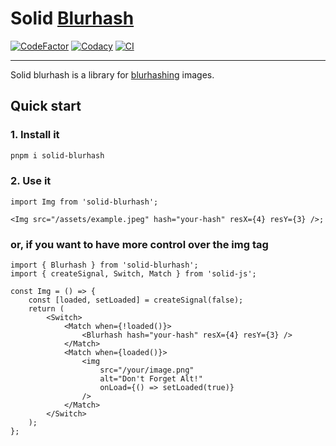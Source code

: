 # Solid [Blurhash](https://blurha.sh/)

[![CodeFactor](https://www.codefactor.io/repository/github/n0texisting/solid-blurhash/badge)](https://www.codefactor.io/repository/github/n0texisting/solid-blurhash)
[![Codacy](https://app.codacy.com/project/badge/Grade/2eba27a478864092aa4c5094a2f4bbe0)](https://www.codacy.com/gh/N0tExisting/solid-blurhash/dashboard?utm_source=github.com&utm_medium=referral&utm_content=N0tExisting/solid-blurhash&utm_campaign=Badge_Grade)
[![CI](https://github.com/N0tExisting/solid-blurhash/actions/workflows/CI.yml/badge.svg?event=push)](https://github.com/N0tExisting/solid-blurhash/actions/workflows/CI.yml)

---

Solid blurhash is a library for [blurhashing](https://blurha.sh/) images.

<!--* SEE: https://github.com/woltapp/react-blurhash -->

## Quick start

### 1. Install it

```bash
pnpm i solid-blurhash
```

### 2. Use it

```tsx
import Img from 'solid-blurhash';

<Img src="/assets/example.jpeg" hash="your-hash" resX={4} resY={3} />;
```

### or, if you want to have more control over the img tag

```tsx
import { Blurhash } from 'solid-blurhash';
import { createSignal, Switch, Match } from 'solid-js';

const Img = () => {
	const [loaded, setLoaded] = createSignal(false);
	return (
		<Switch>
			<Match when={!loaded()}>
				<Blurhash hash="your-hash" resX={4} resY={3} />
			</Match>
			<Match when={loaded()}>
				<img
					src="/your/image.png"
					alt="Don't Forget Alt!"
					onLoad={() => setLoaded(true)}
				/>
			</Match>
		</Switch>
	);
};
```
